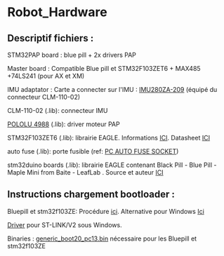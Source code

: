 # Robot_Hardware
## Descriptif fichiers :

STM32PAP board : blue pill + 2x drivers PAP  

Master board : Compatible Blue pill et STM32F103ZET6 + MAX485 +74LS241 (pour AX et XM) 

IMU adaptator : Carte a connecter sur l'IMU : [IMU280ZA-209](http://www.aceinna.com/userfiles/files/Datasheets/Inertial-System-Datasheets/6020-2810-01___IMU280ZA_Datasheet.pdf) (équipé du  connecteur CLM-110-02)

CLM-110-02 (.lib): connecteur IMU

[POLOLU 4988](https://www.pololu.com/product/1182) (.lib): driver moteur PAP  

STM32F103ZET6 (.lib): librairie EAGLE. Informations [ICI](http://wiki.stm32duino.com/index.php?title=Vcc-gnd.com_STM32F103ZET6). Datasheet [ICI](http://www.st.com/content/ccc/resource/technical/document/datasheet/59/f6/fa/84/20/4e/4c/59/CD00191185.pdf/files/CD00191185.pdf/jcr:content/translations/en.CD00191185.pdf)  

auto fuse (.lib): porte fusible (ref: [PC AUTO FUSE SOCKET](https://www.mouser.fr/ProductDetail/Keystone-Electronics/3522-2/?qs=%2fha2pyFadujcR%252bwSIP7oJU1VF30m3fPHKLRW1u8sLVY%3d))

stm32duino boards (.lib): librairie EAGLE contenant  Black Pill - Blue Pill - Maple Mini from Baite - LeafLab . Source et auteur [ICI](http://www.stm32duino.com/viewtopic.php?f=9&t=782&start=10)



## Instructions chargement bootloader :

Bluepill et stm32f103ZE: Procédure [ici](http://wiki.stm32duino.com/index.php?title=Burning_the_bootloader). Alternative pour Windows [Ici](https://github.com/rogerclarkmelbourne/Arduino_STM32/wiki/Flashing-Bootloader-for-BluePill-Boards)  

[Driver](http://www.st.com/content/st_com/en/products/development-tools/software-development-tools/stm32-software-development-tools/stm32-utilities/stsw-link009.html) pour ST-LINK/V2 sous Windows. 

Binaries : [generic_boot20_pc13.bin](https://github.com/rogerclarkmelbourne/STM32duino-bootloader/tree/master/binaries)  nécessaire pour les Bluepill et stm32f103ZE
 
